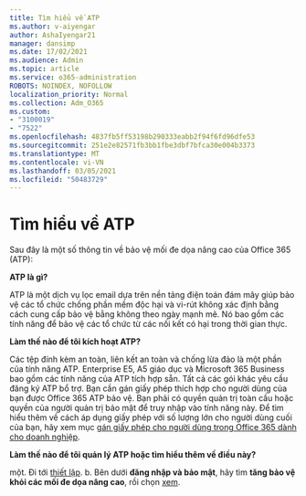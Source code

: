 ```yaml
---
title: Tìm hiểu về ATP
ms.author: v-aiyengar
author: AshaIyengar21
manager: dansimp
ms.date: 17/02/2021
ms.audience: Admin
ms.topic: article
ms.service: o365-administration
ROBOTS: NOINDEX, NOFOLLOW
localization_priority: Normal
ms.collection: Adm_O365
ms.custom:
- "3100019"
- "7522"
ms.openlocfilehash: 4837fb5ff53198b290333eabb2f94f6fd96dfe53
ms.sourcegitcommit: 251e2e82571fb3bb1fbe3dbf7bfca30e004b3373
ms.translationtype: MT
ms.contentlocale: vi-VN
ms.lasthandoff: 03/05/2021
ms.locfileid: "50483729"
---
```

# <a name="learn-about-atp"></a>Tìm hiểu về ATP

Sau đây là một số thông tin về bảo vệ mối đe dọa nâng cao của Office 365 (ATP):

**ATP là gì?**

ATP là một dịch vụ lọc email dựa trên nền tảng điện toán đám mây giúp bảo vệ các tổ chức chống phần mềm độc hại và vi-rút không xác định bằng cách cung cấp bảo vệ bằng không theo ngày mạnh mẽ. Nó bao gồm các tính năng để bảo vệ các tổ chức từ các nối kết có hại trong thời gian thực.

**Làm thế nào để tôi kích hoạt ATP?**

Các tệp đính kèm an toàn, liên kết an toàn và chống lừa đảo là một phần của tính năng ATP. Enterprise E5, A5 giáo dục và Microsoft 365 Business bao gồm các tính năng của ATP tích hợp sẵn. Tất cả các gói khác yêu cầu đăng ký ATP bổ trợ. Bạn cần gán giấy phép thích hợp cho người dùng của bạn được Office 365 ATP bảo vệ. Bạn phải có quyền quản trị toàn cầu hoặc quyền của người quản trị bảo mật để truy nhập vào tính năng này. Để tìm hiểu thêm về cách áp dụng giấy phép với số lượng lớn cho người dùng cuối của bạn, hãy xem mục [gán giấy phép cho người dùng trong Office 365 dành cho doanh nghiệp](https://go.microsoft.com/fwlink/?linkid=2093435).

**Làm thế nào để tôi quản lý ATP hoặc tìm hiểu thêm về điều này?**

một. Đi tới [thiết lập](https://go.microsoft.com/fwlink/p/?linkid=2075721).
b. Bên dưới **đăng nhập và bảo mật**, hãy tìm **tăng bảo vệ khỏi các mối đe dọa nâng cao**, rồi chọn [xem](https://go.microsoft.com/fwlink/?linkid=2109302).
